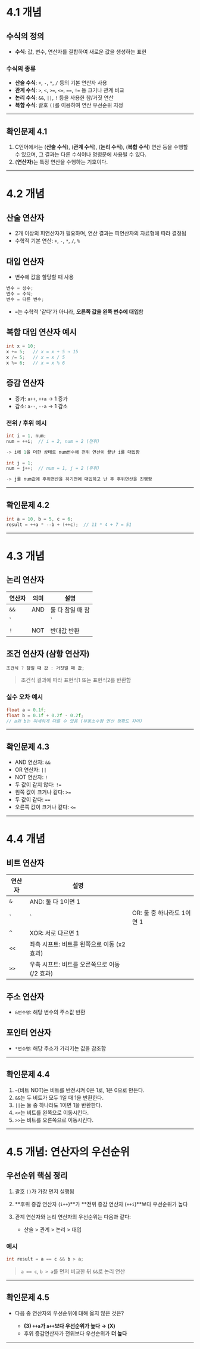 # 4.1 개념

## 수식의 정의

* **수식**: 값, 변수, 연산자를 결합하여 새로운 값을 생성하는 표현

### 수식의 종류

* **산술 수식**: `+`, `-`, `*`, `/` 등의 기본 연산자 사용
* **관계 수식**: `>`, `<`, `>=`, `<=`, `==`, `!=` 등 크기나 관계 비교
* **논리 수식**: `&&`, `||`, `!` 등을 사용한 참/거짓 연산
* **복합 수식**: 괄호 `()`를 이용하여 연산 우선순위 지정

---

## 확인문제 4.1

1. C언어에서는 (**산술 수식**), (**관계 수식**), (**논리 수식**), (**복합 수식**) 연산 등을 수행할 수 있으며, 그 결과는 다른 수식이나 명령문에 사용될 수 있다.
2. (**연산자**)는 특정 연산을 수행하는 기호이다.

---

# 4.2 개념

## 산술 연산자

* 2개 이상의 피연산자가 필요하며, 연산 결과는 피연산자의 자료형에 따라 결정됨
* 수학적 기본 연산: `+`, `-`, `*`, `/`, `%`

## 대입 연산자

* 변수에 값을 할당할 때 사용

```c
변수 = 상수;
변수 = 수식;
변수 = 다른 변수;
```

* `=`는 수학적 '같다'가 아니라, **오른쪽 값을 왼쪽 변수에 대입**함

## 복합 대입 연산자 예시

```c
int x = 10;
x += 5;   // x = x + 5 → 15
x /= 5;   // x = x / 5
x %= 6;   // x = x % 6
```

## 증감 연산자

* 증가: `a++`, `++a` → 1 증가
* 감소: `a--`, `--a` → 1 감소

### 전위 / 후위 예시

```c
int i = 1, num;
num = ++i;  // i = 2, num = 2 (전위)

-> i에 1을 더한 상태로 num변수에 전위 연산이 끝난 i를 대입함

int j = 1;
num = j++;  // num = 1, j = 2 (후위)

-> j를 num값에 후위연산을 하기전에 대입하고 난 후 후위연산을 진행함
```

---

## 확인문제 4.2

```c
int a = 10, b = 5, c = 6;
result = ++a * --b + (++c);  // 11 * 4 + 7 = 51
```

---

# 4.3 개념

## 논리 연산자

| 연산자 | 의미 | 설명 |
|--------|------|--------------------|
| `&&`   | AND  | 둘 다 참일 때 참    |
| `||`   | OR   | 둘 중 하나라도 참이면 참 |
| `!`    | NOT  | 반대값 반환         |

## 조건 연산자 (삼항 연산자)

```c
조건식 ? 참일 때 값 : 거짓일 때 값;
```

> 조건식 결과에 따라 표현식1 또는 표현식2를 반환함

### 실수 오차 예시

```c
float a = 0.1f;
float b = 0.1f + 0.2f - 0.2f;
// a와 b는 미세하게 다를 수 있음 (부동소수점 연산 정확도 차이)
```

---

## 확인문제 4.3

* AND 연산자: `&&`
* OR 연산자: `||`
* NOT 연산자: `!`
* 두 값이 같지 않다: `!=`
* 왼쪽 값이 크거나 같다: `>=`
* 두 값이 같다: `==`
* 오른쪽 값이 크거나 같다: `<=`

---

# 4.4 개념

## 비트 연산자

| 연산자  | 설명                           |                    |
| ---- | ---------------------------- | ------------------ |
| `&`  | AND: 둘 다 1이면 1               |                    |
| \`   | \`                           | OR: 둘 중 하나라도 1이면 1 |
| `^`  | XOR: 서로 다르면 1                |                    |
| `<<` | 좌측 시프트: 비트를 왼쪽으로 이동 (x2 효과)  |                    |
| `>>` | 우측 시프트: 비트를 오른쪽으로 이동 (/2 효과) |                    |

## 주소 연산자

* `&변수명`: 해당 변수의 주소값 반환

## 포인터 연산자

* `*변수명`: 해당 주소가 가리키는 값을 참조함

---

## 확인문제 4.4

1. `~`(비트 NOT)는 비트를 반전시켜 0은 1로, 1은 0으로 만든다.
2. `&&`는 두 비트가 모두 1일 때 1을 반환한다.
3. `||`는 둘 중 하나라도 1이면 1을 반환한다.
4. `<<`는 비트를 왼쪽으로 이동시킨다.
5. `>>`는 비트를 오른쪽으로 이동시킨다.

---

# 4.5 개념: 연산자의 우선순위

## 우선순위 핵심 정리

1. 괄호 `()`가 가장 먼저 실행됨
2. \*\*후위 증감 연산자 (`i++`)\*\*가 \*\*전위 증감 연산자 (`++i`)\*\*보다 우선순위가 높다
3. 관계 연산자와 논리 연산자의 우선순위는 다음과 같다:

   * 산술 > 관계 > 논리 > 대입

### 예시

```c
int result = a == c && b > a;
```

> `a == c`, `b > a`를 먼저 비교한 뒤 `&&`로 논리 연산

---

## 확인문제 4.5

* 다음 중 연산자의 우선순위에 대해 옳지 않은 것은?

  * **(3) `++a`가 `a++`보다 우선순위가 높다 → (X)**
  * 후위 증감연산자가 전위보다 우선순위가 **더 높다**

---
